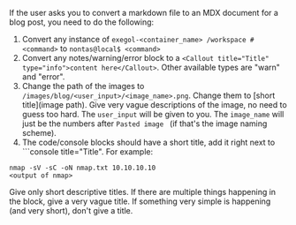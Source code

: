 If the user asks you to convert a markdown file to an MDX document for a blog post, you need to do the following:

1. Convert any instance of `exegol-<container_name> /workspace # <command>` to `nontas@local$ <command>`
2. Convert any notes/warning/error block to a `<Callout title="Title" type="info">content here</Callout>`. Other available types are "warn" and "error".
3. Change the path of the images to `/images/blog/<user_input>/<image_name>.png`. Change them to [short title](image path). Give very vague descriptions of the image, no need to guess too hard. The `user_input` will be given to you. The `image_name` will just be the numbers after `Pasted image ` (if that's the image naming scheme).
4. The code/console blocks should have a short title, add it right next to ```console title="Title".
For example:
```console title="Nmap scan"
nmap -sV -sC -oN nmap.txt 10.10.10.10
<output of nmap>
```
Give only short descriptive titles. If there are multiple things happening in the block, give a very vague title. If something very simple is happening (and very short), don't give a title.
